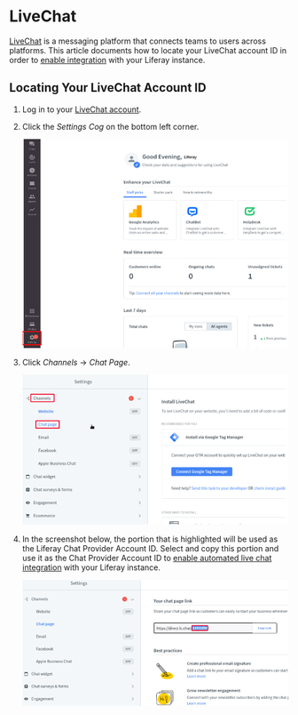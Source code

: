 # LiveChat

[LiveChat](https://www.livechat.com/) is a messaging platform that connects teams to users across platforms. This article documents how to locate your LiveChat account ID in order to [enable integration](../enabling-automated-live-chat-systems.md) with your Liferay instance.

## Locating Your LiveChat Account ID

1. Log in to your [LiveChat account](https://my.livechatinc.com/).

1. Click the *Settings Cog* on the bottom left corner. 

    ![Dashboard](./livechat/images/01.png)

1. Click *Channels* &rarr; *Chat Page*. 

    ![Chat Page](./livechat/images/02.png)

1. In the screenshot below, the portion that is highlighted will be used as the Liferay Chat Provider Account ID.  Select and copy this portion and use it as the Chat Provider Account ID to [enable automated live chat integration](../enabling-automated-live-chat-systems.md) with your Liferay instance.


    ![Account Id](./livechat/images/03.png)